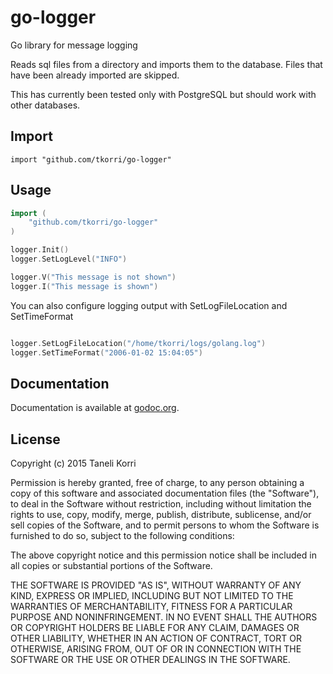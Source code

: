 # go-logger

Go library for message logging

Reads sql files from a directory and imports them to the database. Files that
have been already imported are skipped.

This has currently been tested only with PostgreSQL but should work with other
databases.

## Import

    import "github.com/tkorri/go-logger"

## Usage

```go
import (
    "github.com/tkorri/go-logger"
)

logger.Init()
logger.SetLogLevel("INFO")

logger.V("This message is not shown")
logger.I("This message is shown")
```

You can also configure logging output with SetLogFileLocation and SetTimeFormat

```go

logger.SetLogFileLocation("/home/tkorri/logs/golang.log")
logger.SetTimeFormat("2006-01-02 15:04:05")

```

## Documentation

Documentation is available at
[godoc.org](http://godoc.org/github.com/tkorri/go-logger).


## License

Copyright (c) 2015 Taneli Korri

Permission is hereby granted, free of charge, to any person obtaining a copy
of this software and associated documentation files (the "Software"), to deal
in the Software without restriction, including without limitation the rights
to use, copy, modify, merge, publish, distribute, sublicense, and/or sell
copies of the Software, and to permit persons to whom the Software is
furnished to do so, subject to the following conditions:

The above copyright notice and this permission notice shall be included in
all copies or substantial portions of the Software.

THE SOFTWARE IS PROVIDED "AS IS", WITHOUT WARRANTY OF ANY KIND, EXPRESS OR
IMPLIED, INCLUDING BUT NOT LIMITED TO THE WARRANTIES OF MERCHANTABILITY,
FITNESS FOR A PARTICULAR PURPOSE AND NONINFRINGEMENT. IN NO EVENT SHALL THE
AUTHORS OR COPYRIGHT HOLDERS BE LIABLE FOR ANY CLAIM, DAMAGES OR OTHER
LIABILITY, WHETHER IN AN ACTION OF CONTRACT, TORT OR OTHERWISE, ARISING FROM,
OUT OF OR IN CONNECTION WITH THE SOFTWARE OR THE USE OR OTHER DEALINGS IN
THE SOFTWARE.
